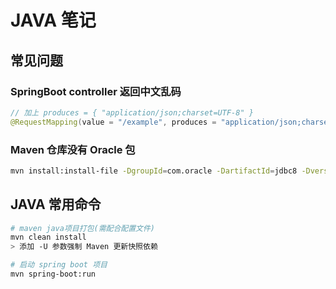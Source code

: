 # JAVA 笔记

## 常见问题

### SpringBoot controller 返回中文乱码

```java
// 加上 produces = { "application/json;charset=UTF-8" }
@RequestMapping(value = "/example", produces = "application/json;charset=UTF-8")
```

### Maven 仓库没有 Oracle 包

```bash
mvn install:install-file -DgroupId=com.oracle -DartifactId=jdbc8 -Dversion=12.2.0.1 -Dpackaging=jar -Dfile=/...路径/jar/jdbc8-12.2.0.1.jar
```

## JAVA 常用命令

```bash
# maven java项目打包(需配合配置文件)
mvn clean install
> 添加 -U 参数强制 Maven 更新快照依赖

# 启动 spring boot 项目
mvn spring-boot:run
```
